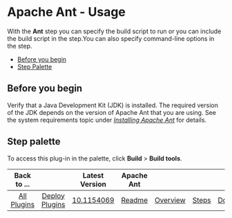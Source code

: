 
# Apache Ant - Usage


With the **Ant** step you can specify the build script to run or you can include the build script in the step.You can also specify command-line options in the step.

* [Before you begin](#before_you_begin)
* [Step Palette](#palette)


## **Before you begin**

Verify that a Java Development Kit (JDK) is installed. The required version of the JDK depends on the version of Apache Ant that you are using. See the system requirements topic under [*Installing Apache Ant*](http://ant.apache.org/manual/index.html) for details.


## **Step palette**

To access this plug-in in the palette, click **Build** > **Build tools**.


|Back to ...||Latest Version|Apache Ant ||||
| :---: | :---: | :---: | :---: | :---: | :---: | :---: |
|[All Plugins](../../index.md)|[Deploy Plugins](../README.md)|[10.1154069](https://raw.githubusercontent.com/UrbanCode/IBM-UCD-PLUGINS/main/files/Ant/ucd-Ant-10.1154069.zip)|[Readme](README.md)|[Overview](overview.md)|[Steps](steps.md)|[Downloads](downloads.md)|
